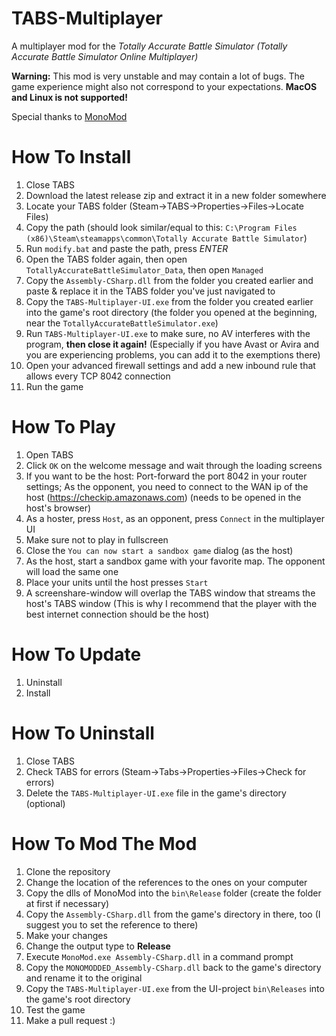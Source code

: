# TABS-Multiplayer
A multiplayer mod for the *Totally Accurate Battle Simulator (Totally Accurate Battle Simulator Online Multiplayer)*

**Warning:** This mod is very unstable and may contain a lot of bugs. The game experience might also not correspond to your expectations. **MacOS and Linux is not supported!**

Special thanks to [MonoMod](https://github.com/0x0ade/MonoMod)

# How To Install
1. Close TABS
1. Download the latest release zip and extract it in a new folder somewhere
1. Locate your TABS folder (Steam->TABS->Properties->Files->Locate Files)
1. Copy the path (should look similar/equal to this: `C:\Program Files (x86)\Steam\steamapps\common\Totally Accurate Battle Simulator`)
1. Run `modify.bat` and paste the path, press *ENTER*
1. Open the TABS folder again, then open `TotallyAccurateBattleSimulator_Data`, then open `Managed`
1. Copy the `Assembly-CSharp.dll` from the folder you created earlier and paste & replace it in the TABS folder you've just navigated to
1. Copy the `TABS-Multiplayer-UI.exe` from the folder you created earlier into the game's root directory (the folder you opened at the beginning, near the  `TotallyAccurateBattleSimulator.exe`)
1. Run `TABS-Multiplayer-UI.exe` to make sure, no AV interferes with the program, **then close it again!** (Especially if you have Avast or Avira and you are experiencing problems, you can add it to the exemptions there)
1. Open your advanced firewall settings and add a new inbound rule that allows every TCP 8042 connection
1. Run the game

# How To Play
1. Open TABS
1. Click `OK` on the welcome message and wait through the loading screens
1. If you want to be the host: Port-forward the port 8042 in your router settings; As the opponent, you need to connect to the WAN ip of the host (https://checkip.amazonaws.com) (needs to be opened in the host's browser)
1. As a hoster, press `Host`, as an opponent, press `Connect` in the multiplayer UI
1. Make sure not to play in fullscreen
1. Close the `You can now start a sandbox game` dialog (as the host)
1. As the host, start a sandbox game with your favorite map. The opponent will load the same one
1. Place your units until the host presses `Start`
1. A screenshare-window will overlap the TABS window that streams the host's TABS window (This is why I recommend that the player with the best internet connection should be the host)

# How To Update
1. Uninstall
1. Install

# How To Uninstall
1. Close TABS
1. Check TABS for errors (Steam->Tabs->Properties->Files->Check for errors)
1. Delete the `TABS-Multiplayer-UI.exe` file in the game's directory (optional)

# How To Mod The Mod
1. Clone the repository
1. Change the location of the references to the ones on your computer
1. Copy the dlls of MonoMod into the `bin\Release` folder (create the folder at first if necessary)
1. Copy the `Assembly-CSharp.dll` from the game's directory in there, too (I suggest you to set the reference to there)
1. Make your changes
1. Change the output type to **Release**
1. Execute `MonoMod.exe Assembly-CSharp.dll` in a command prompt
1. Copy the `MONOMODDED_Assembly-CSharp.dll` back to the game's directory and rename it to the original
1. Copy the `TABS-Multiplayer-UI.exe` from the UI-project `bin\Releases` into the game's root directory
1. Test the game
1. Make a pull request :)
